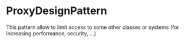 # ProxyDesignPattern

This pattern allow to limit access to some other classes or systems (for increasing performance, security, ...)
